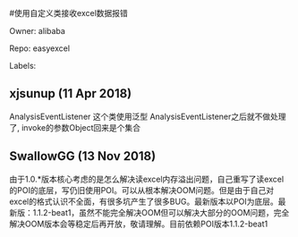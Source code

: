 #使用自定义类接收excel数据报错

Owner: alibaba

Repo: easyexcel

Labels: 

## xjsunup (11 Apr 2018)

AnalysisEventListener 这个类使用泛型 AnalysisEventListener<User>之后就不做处理了, invoke的参数Object回来是个集合

## SwallowGG (13 Nov 2018)

由于1.0.*版本核心考虑的是怎么解决读excel内存溢出问题，自己重写了读excel的POI的底层，写仍旧使用POI。可以从根本解决OOM问题。但是由于自己对excel的格式认识不全面，有很多坑产生了很多BUG。最新版本以POI为底层。最新版：1.1.2-beat1，虽然不能完全解决OOM但可以解决大部分的OOM问题，完全解决OOM版本会等稳定后再开放，敬请理解。目前依赖POI版本1.1.2-beat1

